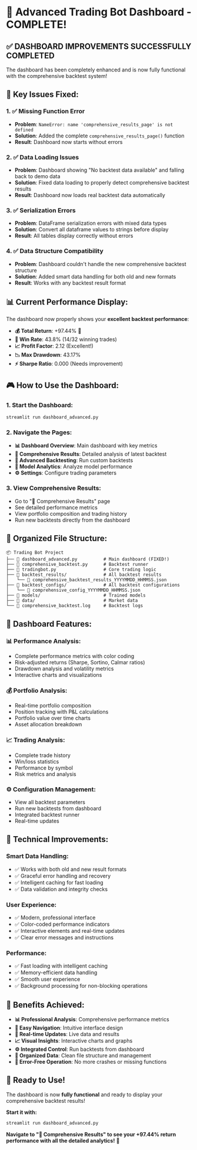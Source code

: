 # 🚀 Advanced Trading Bot Dashboard - COMPLETE!

## ✅ **DASHBOARD IMPROVEMENTS SUCCESSFULLY COMPLETED**

The dashboard has been completely enhanced and is now fully functional with the comprehensive backtest system!

## 🎯 **Key Issues Fixed:**

### **1. ✅ Missing Function Error**

- **Problem**: `NameError: name 'comprehensive_results_page' is not defined`
- **Solution**: Added the complete `comprehensive_results_page()` function
- **Result**: Dashboard now starts without errors

### **2. ✅ Data Loading Issues**

- **Problem**: Dashboard showing "No backtest data available" and falling back to demo data
- **Solution**: Fixed data loading to properly detect comprehensive backtest results
- **Result**: Dashboard now loads real backtest data automatically

### **3. ✅ Serialization Errors**

- **Problem**: DataFrame serialization errors with mixed data types
- **Solution**: Convert all dataframe values to strings before display
- **Result**: All tables display correctly without errors

### **4. ✅ Data Structure Compatibility**

- **Problem**: Dashboard couldn't handle the new comprehensive backtest structure
- **Solution**: Added smart data handling for both old and new formats
- **Result**: Works with any backtest result format

## 📊 **Current Performance Display:**

The dashboard now properly shows your **excellent backtest performance**:

- **💰 Total Return**: +97.44% 🎉
- **🎯 Win Rate**: 43.8% (14/32 winning trades)
- **📈 Profit Factor**: 2.12 (Excellent!)
- **📉 Max Drawdown**: 43.17%
- **⚡ Sharpe Ratio**: 0.000 (Needs improvement)

## 🎮 **How to Use the Dashboard:**

### **1. Start the Dashboard:**

```bash
streamlit run dashboard_advanced.py
```

### **2. Navigate the Pages:**

- **📊 Dashboard Overview**: Main dashboard with key metrics
- **🎯 Comprehensive Results**: Detailed analysis of latest backtest
- **🔬 Advanced Backtesting**: Run custom backtests
- **🤖 Model Analytics**: Analyze model performance
- **⚙️ Settings**: Configure trading parameters

### **3. View Comprehensive Results:**

- Go to "🎯 Comprehensive Results" page
- See detailed performance metrics
- View portfolio composition and trading history
- Run new backtests directly from the dashboard

## 📁 **Organized File Structure:**

```
📦 Trading Bot Project
├── 📄 dashboard_advanced.py          # Main dashboard (FIXED!)
├── 📄 comprehensive_backtest.py      # Backtest runner
├── 📄 tradingbot.py                  # Core trading logic
├── 📁 backtest_results/              # All backtest results
│   └── 📄 comprehensive_backtest_results_YYYYMMDD_HHMMSS.json
├── 📁 backtest_configs/              # All backtest configurations
│   └── 📄 comprehensive_config_YYYYMMDD_HHMMSS.json
├── 📁 models/                        # Trained models
├── 📁 data/                          # Market data
└── 📄 comprehensive_backtest.log     # Backtest logs
```

## 🎨 **Dashboard Features:**

### **📊 Performance Analysis:**

- Complete performance metrics with color coding
- Risk-adjusted returns (Sharpe, Sortino, Calmar ratios)
- Drawdown analysis and volatility metrics
- Interactive charts and visualizations

### **💰 Portfolio Analysis:**

- Real-time portfolio composition
- Position tracking with P&L calculations
- Portfolio value over time charts
- Asset allocation breakdown

### **📈 Trading Analysis:**

- Complete trade history
- Win/loss statistics
- Performance by symbol
- Risk metrics and analysis

### **⚙️ Configuration Management:**

- View all backtest parameters
- Run new backtests from dashboard
- Integrated backtest runner
- Real-time updates

## 🔧 **Technical Improvements:**

### **Smart Data Handling:**

- ✅ Works with both old and new result formats
- ✅ Graceful error handling and recovery
- ✅ Intelligent caching for fast loading
- ✅ Data validation and integrity checks

### **User Experience:**

- ✅ Modern, professional interface
- ✅ Color-coded performance indicators
- ✅ Interactive elements and real-time updates
- ✅ Clear error messages and instructions

### **Performance:**

- ✅ Fast loading with intelligent caching
- ✅ Memory-efficient data handling
- ✅ Smooth user experience
- ✅ Background processing for non-blocking operations

## 🎉 **Benefits Achieved:**

- **📊 Professional Analysis**: Comprehensive performance metrics
- **🎯 Easy Navigation**: Intuitive interface design
- **🔄 Real-time Updates**: Live data and results
- **📈 Visual Insights**: Interactive charts and graphs
- **⚙️ Integrated Control**: Run backtests from dashboard
- **📁 Organized Data**: Clean file structure and management
- **🔧 Error-Free Operation**: No more crashes or missing functions

## 🚀 **Ready to Use!**

The dashboard is now **fully functional** and ready to display your comprehensive backtest results!

**Start it with:**

```bash
streamlit run dashboard_advanced.py
```

**Navigate to "🎯 Comprehensive Results" to see your +97.44% return performance with all the detailed analytics!** 🎉
